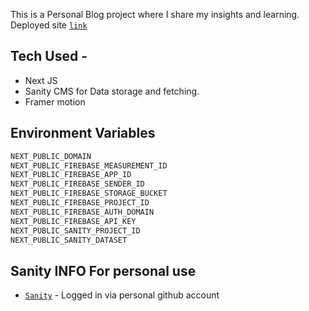 This is a Personal Blog project where I share my insights and learning. <br />
Deployed site [`link`](https://web-journal-ashdephoenix123s-projects.vercel.app/)

## Tech Used -

- Next JS
- Sanity CMS for Data storage and fetching.
- Framer motion

## Environment Variables
```bash
NEXT_PUBLIC_DOMAIN
NEXT_PUBLIC_FIREBASE_MEASUREMENT_ID
NEXT_PUBLIC_FIREBASE_APP_ID
NEXT_PUBLIC_FIREBASE_SENDER_ID
NEXT_PUBLIC_FIREBASE_STORAGE_BUCKET
NEXT_PUBLIC_FIREBASE_PROJECT_ID
NEXT_PUBLIC_FIREBASE_AUTH_DOMAIN
NEXT_PUBLIC_FIREBASE_API_KEY
NEXT_PUBLIC_SANITY_PROJECT_ID
NEXT_PUBLIC_SANITY_DATASET
```

## Sanity INFO **For personal use**
- [`Sanity`](https://www.sanity.io/manage) - Logged in via personal github account
